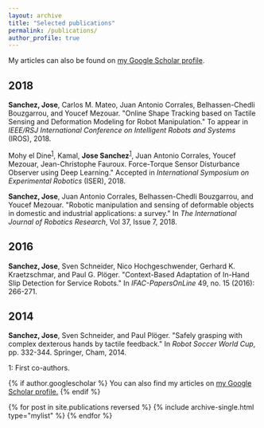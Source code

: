 ```yaml
---
layout: archive
title: "Selected publications"
permalink: /publications/
author_profile: true
---
```


My articles can also be found on [my Google Scholar profile](https://scholar.google.com/citations?user=ubB7qwgAAAAJ&hl=en).

2018
------
**Sanchez, Jose**, Carlos M. Mateo, Juan Antonio Corrales, Belhassen-Chedli Bouzgarrou, and Youcef Mezouar. 
"Online Shape Tracking based on Tactile Sensing and Deformation Modeling for Robot Manipulation."
To appear in _IEEE/RSJ International Conference on Intelligent Robots and Systems_ (IROS), 2018.

Mohy el Dine<sup>[1](#myfootnote1)</sup>, Kamal, **Jose Sanchez**<sup>[1](#myfootnote1)</sup>, Juan Antonio Corrales, Youcef Mezouar, Jean-Christophe Fauroux.
Force-Torque Sensor Disturbance Observer using Deep Learning."
Accepted in _International Symposium on Experimental Robotics_ (ISER), 2018.

**Sanchez, Jose**, Juan Antonio Corrales, Belhassen-Chedli Bouzgarrou, and Youcef Mezouar. 
"Robotic manipulation and sensing of deformable objects in domestic and industrial applications: a survey." 
In _The International Journal of Robotics Research_, Vol 37, Issue 7, 2018.


2016
------
**Sanchez, Jose**, Sven Schneider, Nico Hochgeschwender, Gerhard K. Kraetzschmar, and Paul G. Plöger. 
"Context-Based Adaptation of In-Hand Slip Detection for Service Robots." 
In _IFAC-PapersOnLine_ 49, no. 15 (2016): 266-271.

2014
------
**Sanchez, Jose**, Sven Schneider, and Paul Plöger. 
"Safely grasping with complex dexterous hands by tactile feedback."
In _Robot Soccer World Cup_, pp. 332-344. Springer, Cham, 2014.


<a name="myfootnote1">1</a>: First co-authors.


{% if author.googlescholar %}
  You can also find my articles on <u><a href="{{author.googlescholar}}">my Google Scholar profile</a>.</u>
{% endif %}


{% for post in site.publications reversed %}
  {% include archive-single.html type="mylist" %}
{% endfor %}
